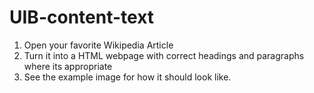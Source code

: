 # UIB-content-text

1. Open your favorite Wikipedia Article
2. Turn it into a HTML webpage with correct headings and paragraphs where its appropriate
3. See the example image for how it should look like. 
